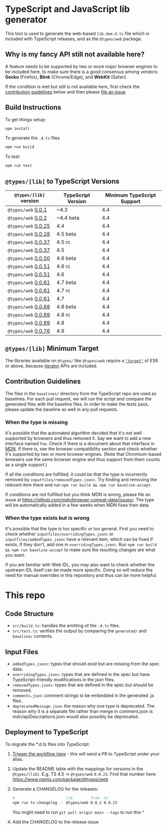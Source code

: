 # TypeScript and JavaScript lib generator

This tool is used to generate the web-based `lib.dom.d.ts` file which is included with TypeScript releases, and as the `@types/web` package.

## Why is my fancy API still not available here?

A feature needs to be supported by two or more major browser engines to be included here, to make sure there is a good consensus among vendors: __Gecko__ (Firefox), __Blink__ (Chrome/Edge), and __WebKit__ (Safari).

If the condition is met but still is not available here, first check the [contribution guidelines](#contribution-guidelines) below and then please [file an issue](https://github.com/microsoft/TypeScript-DOM-lib-generator/issues/new).

## Build Instructions

To get things setup:

```sh
npm install
```

To generate the `.d.ts` files

```sh
npm run build
```

To test:

```sh
npm run test
```


## `@types/[lib]` to TypeScript Versions

| `@types/[lib]` version | TypeScript Version  | Minimum TypeScript Support |
| ------------------------------------------------------------------------- | ----------- | -------------- |
| `@types/web` [0.0.1](https://www.npmjs.com/package/@types/web/v/0.0.1)    | ~4.3        | 4.4            |
| `@types/web` [0.0.2](https://www.npmjs.com/package/@types/web/v/0.0.2)    | ~4.4 beta   | 4.4            |
| `@types/web` [0.0.25](https://www.npmjs.com/package/@types/web/v/0.0.25)  | 4.4         | 4.4            |
| `@types/web` [0.0.28](https://www.npmjs.com/package/@types/web/v/0.0.28)  | 4.5 beta    | 4.4            |
| `@types/web` [0.0.37](https://www.npmjs.com/package/@types/web/v/0.0.37)  | 4.5 rc      | 4.4            |
| `@types/web` [0.0.37](https://www.npmjs.com/package/@types/web/v/0.0.37)  | 4.5         | 4.4            |
| `@types/web` [0.0.50](https://www.npmjs.com/package/@types/web/v/0.0.50)  | 4.6 beta    | 4.4            |
| `@types/web` [0.0.51](https://www.npmjs.com/package/@types/web/v/0.0.51)  | 4.6 rc      | 4.4            |
| `@types/web` [0.0.51](https://www.npmjs.com/package/@types/web/v/0.0.51)  | 4.6         | 4.4            |
| `@types/web` [0.0.61](https://www.npmjs.com/package/@types/web/v/0.0.61)  | 4.7 beta    | 4.4            |
| `@types/web` [0.0.61](https://www.npmjs.com/package/@types/web/v/0.0.61)  | 4.7 rc      | 4.4            |
| `@types/web` [0.0.61](https://www.npmjs.com/package/@types/web/v/0.0.61)  | 4.7         | 4.4            |
| `@types/web` [0.0.68](https://www.npmjs.com/package/@types/web/v/0.0.68)  | 4.8 beta    | 4.4            |
| `@types/web` [0.0.69](https://www.npmjs.com/package/@types/web/v/0.0.69)  | 4.8 rc      | 4.4            |
| `@types/web` [0.0.69](https://www.npmjs.com/package/@types/web/v/0.0.69)  | 4.8         | 4.4            |
| `@types/web` [0.0.76](https://www.npmjs.com/package/@types/web/v/0.0.76)  | 4.9         | 4.4            |

## `@types/[lib]` Minimum Target

The libraries available on `@types/` like `@types/web` require a [`"target"`](https://www.typescriptlang.org/tsconfig#target) of ES6 or above, because [iterator](https://www.typescriptlang.org/docs/handbook/iterators-and-generators.html) APIs are included.

## Contribution Guidelines

The files in the `baselines/` directory from the TypeScript repo are used as baselines.
For each pull request, we will run the script and compare the generated files with the baseline files.
In order to make the tests pass, please update the baseline as well in any pull requests.

### When the type is missing

It's possible that the automated algorithm decided that it's not well supported by browsers and thus removed it. Say we want to add a new interface named `Foo`. Check if there is a document about that interface in [MDN](https://developer.mozilla.org/). If there is, see the browser compatibility section and check whether it's supported by two or more browser engines. (Note that Chromium-based browsers use the same browser engine and thus support from them counts as a single support.)

If all the conditions are fulfilled, it could be that the type is incorrectly removed by `inputfiles/removedTypes.jsonc`. Try finding and removing the relevant item there and run `npm run build && npm run baseline-accept`.

If conditions are not fulfilled but you think MDN is wrong, please file an issue at https://github.com/mdn/browser-compat-data/issues/. The type will be automatically added in a few weeks when MDN fixes their data.

### When the type exists but is wrong

It's possible that the type is too specific or too general. First you need to check whether `inputfiles/overridingTypes.jsonc` or `inputfiles/addedTypes.jsonc` have a relevant item, which can be fixed if exists. If they don't, add one in `overridingTypes.jsonc`. Run `npm run build && npm run baseline-accept` to make sure the resulting changes are what you want.

If you are familiar with Web IDL, you may also want to check whether the upstream IDL itself can be made more specific. Doing so will reduce the need for manual overrides in this repository and thus can be more helpful.

# This repo

## Code Structure

- `src/build.ts`: handles the emitting of the `.d.ts` files.
- `src/test.ts`: verifies the output by comparing the `generated/` and `baseline/` contents.

## Input Files

- `addedTypes.jsonc`: types that should exist but are missing from the spec data.
- `overridingTypes.jsonc`: types that are defined in the spec but have TypeScript-friendly modifications in the json files.
- `removedTypes.jsonc`: types that are defined in the spec but should be removed.
- `comments.json`: comment strings to be embedded in the generated .js files.
- `deprecatedMessage.json`: the reason why one type is deprecated. The reason why it is a separate file rather than merge in comment.json is mdn/apiDescriptions.json would also possibly be deprecated.

## Deployment to TypeScript

To migrate the *.d.ts files into TypeScript:

1. [Trigger the workflow here](https://github.com/microsoft/TypeScript-DOM-lib-generator/actions/workflows/pr-to-typescript.yml) - this will send a PR to TypeScript under your alias.


1. Update the README table with the mappings for versions in the `@types/[lib]`. E.g. TS 4.5 -> `@types/web` `0.0.23`. Find that number here: https://www.npmjs.com/package/@types/web

1. Generate a CHANGELOG for the releases:

    ```sh
    #                       lib        from  to
    npm run ts-changelog -- @types/web 0.0.2 0.0.23
    ```

    You might need to run `git pull origin main --tags` to run this ^

1. Add the CHANGELOG to the release issue
